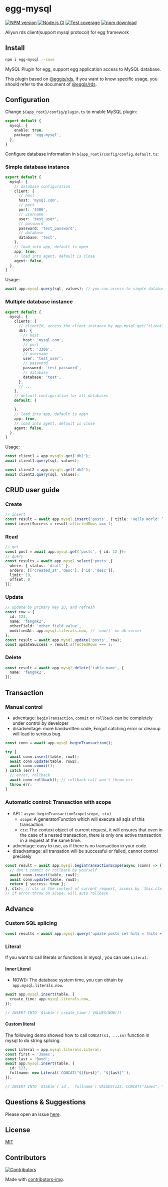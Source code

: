# egg-mysql

[![NPM version][npm-image]][npm-url]
[![Node.js CI](https://github.com/eggjs/egg-mysql/actions/workflows/nodejs.yml/badge.svg)](https://github.com/eggjs/egg-mysql/actions/workflows/nodejs.yml)
[![Test coverage][codecov-image]][codecov-url]
[![npm download][download-image]][download-url]

[npm-image]: https://img.shields.io/npm/v/egg-mysql.svg?style=flat-square
[npm-url]: https://npmjs.org/package/egg-mysql
[codecov-image]: https://img.shields.io/codecov/c/github/eggjs/egg-mysql.svg?style=flat-square
[codecov-url]: https://codecov.io/github/eggjs/egg-mysql?branch=master
[download-image]: https://img.shields.io/npm/dm/egg-mysql.svg?style=flat-square
[download-url]: https://npmjs.org/package/egg-mysql

Aliyun rds client(support mysql protocol) for egg framework

## Install

```bash
npm i egg-mysql --save
```

MySQL Plugin for egg, support egg application access to MySQL database.

This plugin based on [@eggjs/rds], if you want to know specific usage, you should refer to the document of [@eggjs/rds].

## Configuration

Change `${app_root}/config/plugin.ts` to enable MySQL plugin:

```ts
export default {
  mysql: {
    enable: true,
    package: 'egg-mysql',
  },
}
```

Configure database information in `${app_root}/config/config.default.ts`:

### Simple database instance

```ts
export default {
  mysql: {
    // database configuration
    client: {
      // host
      host: 'mysql.com',
      // port
      port: '3306',
      // username
      user: 'test_user',
      // password
      password: 'test_password',
      // database
      database: 'test',
    },
    // load into app, default is open
    app: true,
    // load into agent, default is close
    agent: false,
  },
}
```

Usage:

```ts
await app.mysql.query(sql, values); // you can access to simple database instance by using app.mysql.
```

### Multiple database instance

```ts
export default {
  mysql: {
    clients: {
      // clientId, access the client instance by app.mysql.get('clientId')
      db1: {
        // host
        host: 'mysql.com',
        // port
        port: '3306',
        // username
        user: 'test_user',
        // password
        password: 'test_password',
        // database
        database: 'test',
      },
      // ...
    },
    // default configuration for all databases
    default: {

    },
    // load into app, default is open
    app: true,
    // load into agent, default is close
    agent: false,
  },
}
```

Usage:

```ts
const client1 = app.mysqls.get('db1');
await client1.query(sql, values);

const client2 = app.mysqls.get('db2');
await client2.query(sql, values);
```

## CRUD user guide

### Create

```ts
// insert
const result = await app.mysql.insert('posts', { title: 'Hello World' });
const insertSuccess = result.affectedRows === 1;
```

### Read

```ts
// get
const post = await app.mysql.get('posts', { id: 12 });
// query
const results = await app.mysql.select('posts',{
  where: { status: 'draft' },
  orders: [['created_at','desc'], ['id','desc']],
  limit: 10,
  offset: 0
});
```

### Update

```ts
// update by primary key ID, and refresh
const row = {
  id: 123,
  name: 'fengmk2',
  otherField: 'other field value',
  modifiedAt: app.mysql.literals.now, // `now()` on db server
};
const result = await app.mysql.update('posts', row);
const updateSuccess = result.affectedRows === 1;
```

### Delete

```ts
const result = await app.mysql.delete('table-name', {
  name: 'fengmk2',
});
```

## Transaction

### Manual control

- adventage: `beginTransaction`, `commit` or `rollback` can be completely under control by developer
- disadventage: more handwritten code, Forgot catching error or cleanup will lead to serious bug.

```ts
const conn = await app.mysql.beginTransaction();

try {
  await conn.insert(table, row1);
  await conn.update(table, row2);
  await conn.commit();
} catch (err) {
  // error, rollback
  await conn.rollback(); // rollback call won't throw err
  throw err;
}
```

### Automatic control: Transaction with scope

- API：`async beginTransactionScope(scope, ctx)`
  - `scope`: A generatorFunction which will execute all sqls of this transaction.
  - `ctx`: The context object of current request, it will ensures that even in the case of a nested transaction, there is only one active transaction in a request at the same time.
- adventage: easy to use, as if there is no transaction in your code.
- disadvantage: all transation will be successful or failed, cannot control precisely

```ts
const result = await app.mysql.beginTransactionScope(async (conn) => {
  // don't commit or rollback by yourself
  await conn.insert(table, row1);
  await conn.update(table, row2);
  return { success: true };
}, ctx); // ctx is the context of current request, access by `this.ctx`.
// if error throw on scope, will auto rollback
```

## Advance

### Custom SQL splicing

```ts
const results = await app.mysql.query('update posts set hits = (hits + ?) where id = ?', [ 1, postId ]);
```

### Literal

If you want to call literals or functions in mysql , you can use `Literal`.

#### Inner Literal

- NOW(): The database system time, you can obtain by `app.mysql.literals.now`.

```ts
await app.mysql.insert(table, {
  create_time: app.mysql.literals.now,
});

// INSERT INTO `$table`(`create_time`) VALUES(NOW())
```

#### Custom literal

The following demo showed how to call `CONCAT(s1, ...sn)` function in mysql to do string splicing.

```ts
const Literal = app.mysql.literals.Literal;
const first = 'James';
const last = 'Bond';
await app.mysql.insert(table, {
  id: 123,
  fullname: new Literal(`CONCAT("${first}", "${last}"`),
});

// INSERT INTO `$table`(`id`, `fullname`) VALUES(123, CONCAT("James", "Bond"))
```

## Questions & Suggestions

Please open an issue [here](https://github.com/eggjs/egg/issues).

## License

[MIT](LICENSE)

## Contributors

[![Contributors](https://contrib.rocks/image?repo=eggjs/core)](https://github.com/eggjs/core/graphs/contributors)

Made with [contributors-img](https://contrib.rocks).

[@eggjs/rds]: https://github.com/node-modules/rds
